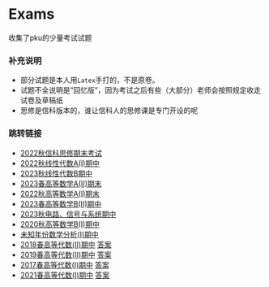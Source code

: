 # Exams
收集了pku的少量考试试题
### 补充说明
- 部分试题是本人用`Latex`手打的，不是原卷。
- 试题不全说明是“回忆版”，因为考试之后有些（大部分）老师会按照规定收走试卷及草稿纸
- 思修是信科版本的，谁让信科人的思修课是专门开设的呢

### 跳转链接
- [2022秋信科思修期末考试](2022秋思修期末考试.pdf)
- [2022秋线性代数A(I)期中](PKU线性代数A_I_2022期中.pdf)
- [2023秋线性代数B期中](PKU线性代数B2023秋期中.pdf)
- [2023春高等数学A(II)期末](PKU高等数学A_II_2023期末.pdf)
- [2022秋高等数学A(I)期末](PKU高等数学A_I_2022期中.pdf)
- [2023春高等数学B(II)期中](PKU高等数学B_II_2023期中.pdf)
- [2023秋电路、信号与系统期中](电路信号系统2023期中.pdf)
- [2020秋高等数学B(I)期中](PKU高等数学B2020秋期中.pdf)
- [未知年份数学分析(I)期中](数学分析%20I%20期中.pdf)
- [2018春高等代数(II)期中](高代%20II_2018%20期中.pdf) [答案](高代%20II_2018%20期中答案.pdf)
- [2019春高等代数(II)期中](高代%20II_2019%20期中.pdf) [答案](高代%20II_2019%20期中答案.pdf)
- [2017春高等代数(I)期中](高代_I%202017%20期中.pdf) [答案](高代_I%202017%20期中-答案.pdf)
- [2021春高等代数(I)期中](高代_I%202021%20期中.pdf) [答案](高代_I%202021%20期中答案.pdf)
